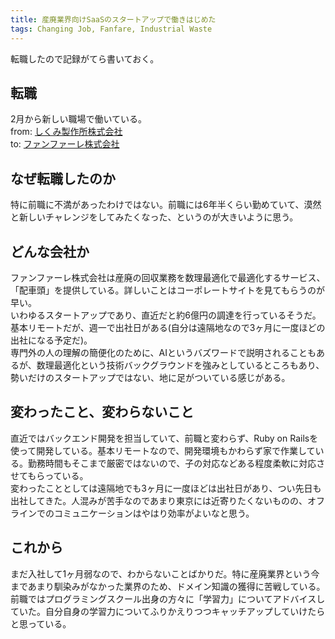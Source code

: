 ```yaml
---
title: 産廃業界向けSaaSのスタートアップで働きはじめた
tags: Changing Job, Fanfare, Industrial Waste
---
```


転職したので記録がてら書いておく。

<!--more-->

## 転職

2月から新しい職場で働いている。  
from: [しくみ製作所株式会社](https://sikmi.com/)  
to: [ファンファーレ株式会社](https://fanfare-kk.com/)

## なぜ転職したのか

特に前職に不満があったわけではない。前職には6年半くらい勤めていて、漠然と新しいチャレンジをしてみたくなった、というのが大きいように思う。

## どんな会社か

ファンファーレ株式会社は産廃の回収業務を数理最適化で最適化するサービス、「配車頭」を提供している。詳しいことはコーポレートサイトを見てもらうのが早い。  
いわゆるスタートアップであり、直近だと約6億円の調達を行っているそうだ。  
基本リモートだが、週一で出社日がある(自分は遠隔地なので3ヶ月に一度ほどの出社になる予定だ)。  
専門外の人の理解の簡便化のために、AIというバズワードで説明されることもあるが、数理最適化という技術バックグラウンドを強みとしているところもあり、勢いだけのスタートアップではない、地に足がついている感じがある。

## 変わったこと、変わらないこと

直近ではバックエンド開発を担当していて、前職と変わらず、Ruby on Railsを使って開発している。基本リモートなので、開発環境もかわらず家で作業している。勤務時間もそこまで厳密ではないので、子の対応などある程度柔軟に対応させてもらっている。  
変わったこととしては遠隔地でも3ヶ月に一度ほどは出社日があり、つい先日も出社してきた。人混みが苦手なのであまり東京には近寄りたくないものの、オフラインでのコミュニケーションはやはり効率がよいなと思う。

## これから

まだ入社して1ヶ月弱なので、わからないことばかりだ。特に産廃業界という今まであまり馴染みがなかった業界のため、ドメイン知識の獲得に苦戦している。  
前職ではプログラミングスクール出身の方々に「学習力」についてアドバイスしていた。自分自身の学習力についてふりかえりつつキャッチアップしていけたらと思っている。
